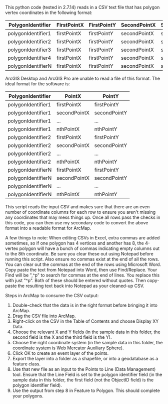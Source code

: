 This python code (tested in 2.7.14) reads in a CSV text file that has polygon vertex coordinates in the following format:

|PolygonIdentifier|FirstPointX|FirstPointY|SecondPointX|SecondPointY|...|nthPointX|nthPointY|
|-----------------|-----------|-----------|------------|------------|---|---------|---------|
|polygonIdentifier1|firstPointX|firstPointY|secondPointX|secondPointY|...|nthPointX|nthPointY|
|polygonIdentifier2|firstPointX|firstPointY|secondPointX|secondPointY|...|nthPointX|nthPointY|
|polygonIdentifier3|firstPointX|firstPointY|secondPointX|secondPointY|...|nthPointX|nthPointY|
|polygonIdentifier4|firstPointX|firstPointY|secondPointX|secondPointY|...|nthPointX|nthPointY|
|polygonIdentifierN|firstPointX|firstPointY|secondPointX|secondPointY|...|nthPointX|nthPointY|

ArcGIS Desktop and ArcGIS Pro are unable to read a file of this format. The ideal format for the software is:

|PolygonIdentifier|PointX|PointY|
|-----------------|------|------|
|polygonIdentifier1|firstPointX|firstPointY|
|polygonIdentifier1|secondPointX|secondPointY|
|polygonIdentifier1|...|...|
|polygonIdentifier1|nthPointX|nthPointY|
|polygonIdentifier2|firstPointX|firstPointY|
|polygonIdentifier2|secondPointX|secondPointY|
|polygonIdentifier2|...|...|
|polygonIdentifier2|nthPointX|nthPointY|
|polygonIdentifierN|firstPointX|firstPointY|
|polygonIdentifierN|secondPointX|secondPointY|
|polygonIdentifierN|...|...|
|polygonIdentifierN|nthPointX|nthPointY|

This script reads the input CSV and makes sure that there are an even number of coordinate columns for each row to ensure you aren't missing any coordinates that may mess things up. Once all rows pass the checks in this code, you can then use my secondary code to convert the above format into a readable format for ArcMap.

A few things to note: When editing CSVs in Excel, extra commas are added sometimes, so if one polygon has 4 vertices and another has 8, the 4-vertex polygon will have a bunch of commas indicating empty columns out to the 8th coordinate. Be sure you clear these out using Notepad before running this script. Also ensure no commas exist at the end of all the rows. You can clear out the commas at the end of the rows using Microsoft Word. Copy paste the text from Notepad into Word, then use Find/Replace. Your Find will be ",^p" to search for commas at the end of lines. You replace this with just "^p". Both of these should be entered without quotes. Then copy-paste the resulting text back into Notepad as your cleaned-up CSV.

Steps in ArcMap to consume the CSV output:

1. Double-check that the data is in the right format before bringing it into ArcMap.
2. Drag the CSV file into ArcMap.
3. Right-click on the CSV in the Table of Contents and choose Display XY Data.
4. Choose the relevant X and Y fields (in the sample data in this folder, the second field is the X and the third field is the Y).
5. Choose the right coordinate system (in the sample data in this folder, the coordinate system is Web Mercator Auxiliary Sphere).
6. Click OK to create an event layer of the points.
7. Export the layer into a folder as a shapefile, or into a geodatabase as a feature class.
8. Use that new file as an input to the Points to Line (Data Management) tool. Ensure that the Line Field is set to the polygon identifier field (in the sample data in this folder, the first field (not the ObjectID field) is the polygon identifier field).
9. Use the output from step 8 in Feature to Polygon. This should complete your polygons.
